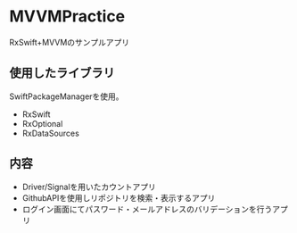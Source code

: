 # MVVMPractice
RxSwift+MVVMのサンプルアプリ

## 使用したライブラリ
SwiftPackageManagerを使用。  
* RxSwift  
* RxOptional  
* RxDataSources

## 内容
* Driver/Signalを用いたカウントアプリ
* GithubAPIを使用しリポジトリを検索・表示するアプリ
* ログイン画面にてパスワード・メールアドレスのバリデーションを行うアプリ
